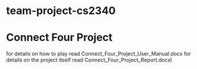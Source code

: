 # team-project-cs2340
# Connect Four Project

for details on how to play read Connect_Four_Project_User_Manual.docx
for details on the project itself read Connect_Four_Project_Report.docxl
